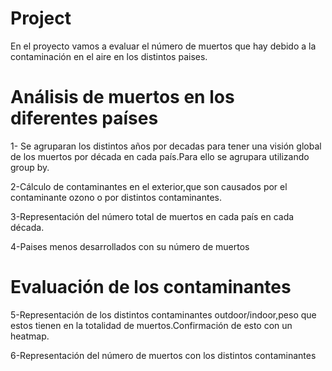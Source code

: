 # Project

En el proyecto vamos a evaluar el número de muertos que hay debido a la contaminación en el aire en los distintos paises.






# Análisis de muertos en los diferentes países


1- Se agruparan los distintos años por decadas para tener una visión global de los muertos por década en cada país.Para ello se agrupara utilizando group by.

2-Cálculo de contaminantes en el exterior,que son causados por el contaminante ozono o por distintos contaminantes.

3-Representación del número total de muertos en cada país en cada década.

4-Paises menos desarrollados con su número de muertos

# Evaluación de los contaminantes

5-Representación de los distintos contaminantes outdoor/indoor,peso que estos tienen en la totalidad de muertos.Confirmación de esto con un heatmap.

6-Representación del número de muertos con los distintos contaminantes




